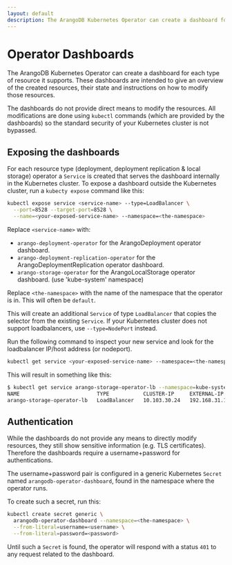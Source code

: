 ```yaml
---
layout: default
description: The ArangoDB Kubernetes Operator can create a dashboard for each type ofresource it supports
---
```

# Operator Dashboards

The ArangoDB Kubernetes Operator can create a dashboard for each type of
resource it supports. These dashboards are intended to give an overview of
the created resources, their state and instructions on how to modify those resources.

The dashboards do not provide direct means to modify the resources.
All modifications are done using `kubectl` commands (which are provided by the dashboards)
so the standard security of your Kubernetes cluster is not bypassed.

## Exposing the dashboards

For each resource type (deployment, deployment replication & local storage) operator
a `Service` is created that serves the dashboard internally in the Kubernetes cluster.
To expose a dashboard outside the Kubernetes cluster, run a `kubecty expose`
command like this:

```bash
kubectl expose service <service-name> --type=LoadBalancer \
  --port=8528 --target-port=8528 \
  --name=<your-exposed-service-name> --namespace=<the-namespace>
```

Replace `<service-name>` with:

- `arango-deployment-operator` for the ArangoDeployment operator dashboard.
- `arango-deployment-replication-operator` for the ArangoDeploymentReplication
   operator dashboard.
- `arango-storage-operator` for the ArangoLocalStorage operator dashboard.
   (use 'kube-system' namespace)

Replace `<the-namespace>` with the name of the namespace that the operator is in.
This will often be `default`.

This will create an additional `Service` of type `LoadBalancer` that copies
the selector from the existing `Service`.
If your Kubernetes cluster does not support loadbalancers,
use `--type=NodePort` instead.

Run the following command to inspect your new service and look for the
loadbalancer IP/host address (or nodeport).

```bash
kubectl get service <your-exposed-service-name> --namespace=<the-namespace>
```

This will result in something like this:

```bash
$ kubectl get service arango-storage-operator-lb --namespace=kube-system
NAME                         TYPE           CLUSTER-IP     EXTERNAL-IP     PORT(S)          AGE
arango-storage-operator-lb   LoadBalancer   10.103.30.24   192.168.31.11   8528:30655/TCP   1d
```

## Authentication

While the dashboards do not provide any means to directly modify resources,
they still show sensitive information (e.g. TLS certificates).
Therefore the dashboards require a username+password for authentications.

The username+password pair is configured in a generic Kubernetes `Secret` named `arangodb-operator-dashboard`, found in the namespace where the operator runs.

To create such a secret, run this:

```bash
kubectl create secret generic \
  arangodb-operator-dashboard --namespace=<the-namespace> \
  --from-literal=username=<username> \
  --from-literal=password=<password>
```

Until such a `Secret` is found, the operator will respond with a status `401`
to any request related to the dashboard.
